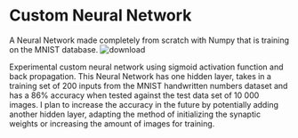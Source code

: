 # Custom Neural Network
A Neural Network made completely from scratch with Numpy that is training on the MNIST database.
![download](https://github.com/yahoolinovich/custom_nn_MNIST/assets/106834198/aee9839c-cbdc-430c-9181-0191078211e0)

Experimental custom neural network using sigmoid activation function and back propagation. This Neural Network has one hidden layer, takes in a training set of 200 inputs from the MNIST handwritten numbers dataset and has a 86% accuracy when tested against the test data set of 10 000 images. I plan to increase the accuracy in the future by potentially adding another hidden layer, adapting the method of initializing the synaptic weights or increasing the amount of images for training.
